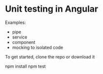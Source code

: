 # Unit testing in Angular

Examples:
- pipe
- service
- component
- mocking to isolated code

To get started, clone the repo or download it

npm install
npm test
